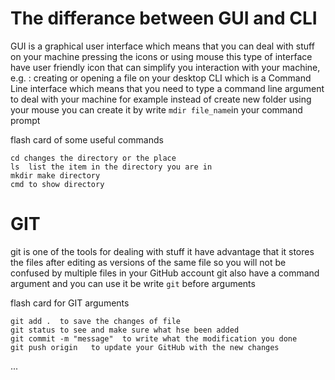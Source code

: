 # The differance between GUI and CLI

GUI is a graphical user interface which means that you can deal with stuff on your machine pressing the icons or using mouse this type of interface have user friendly icon that can simplify you interaction with your machine, e.g. : creating or opening a file on your desktop
CLI which is a Command Line interface which means that you need to type a command line argument to deal with  your machine 
for example instead of create new folder using your mouse you can create it by write `mdir file_name`in your command prompt 

flash card of some useful commands
```
cd changes the directory or the place
ls  list the item in the directory you are in 
mkdir make directory 
cmd to show directory 
```

# GIT 
git is one of the tools for dealing with stuff it have advantage that it stores the files after editing as versions of the same file so you will not be confused by multiple files in your GitHub account 
git also have a command argument and you can use it be write `git` before arguments 

flash card for GIT arguments 
```
git add .  to save the changes of file 
git status to see and make sure what hse been added 
git commit -m "message"  to write what the modification you done 
git push origin   to update your GitHub with the new changes

```
...